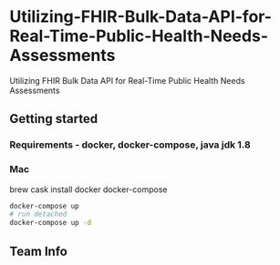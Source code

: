# Utilizing-FHIR-Bulk-Data-API-for-Real-Time-Public-Health-Needs-Assessments
Utilizing FHIR Bulk Data API for Real-Time Public Health Needs Assessments

## Getting started

### Requirements - docker, docker-compose, java jdk 1.8

### Mac
brew cask install docker docker-compose

```bash
docker-compose up
# run detached
docker-compose up -d

```

## Team Info
